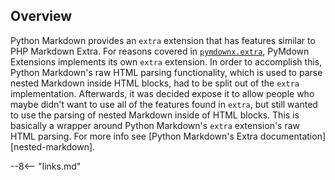 ## Overview

Python Markdown provides an `extra` extension that has features similar to PHP Markdown Extra.  For reasons covered in [`pymdownx.extra`](./extra.md), PyMdown Extensions implements its own `extra` extension.  In order to accomplish this, Python Markdown's raw HTML parsing functionality, which is used to parse nested Markdown inside HTML blocks, had to be split out of the `extra` implementation.  Afterwards, it was decided expose it to allow people who maybe didn't want to use all of the features found in `extra`, but still wanted to use the parsing of nested Markdown inside of HTML blocks.  This is basically a wrapper around Python Markdown's `extra` extension's raw HTML parsing.  For more info see [Python Markdown's Extra documentation][nested-markdown].

--8<-- "links.md"
